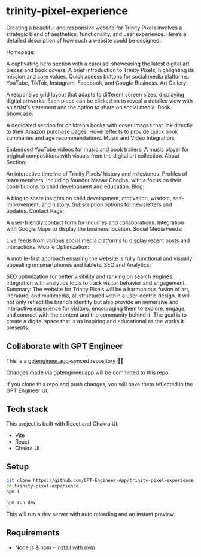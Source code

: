 # trinity-pixel-experience

Creating a beautiful and responsive website for Trinity Pixels involves a strategic blend of aesthetics, functionality, and user experience. Here’s a detailed description of how such a website could be designed:

Homepage:

A captivating hero section with a carousel showcasing the latest digital art pieces and book covers.
A brief introduction to Trinity Pixels, highlighting its mission and core values.
Quick access buttons for social media platforms: YouTube, TikTok, Instagram, Facebook, and Google Business.
Art Gallery:

A responsive grid layout that adapts to different screen sizes, displaying digital artworks.
Each piece can be clicked on to reveal a detailed view with an artist’s statement and the option to share on social media.
Book Showcase:

A dedicated section for children’s books with cover images that link directly to their Amazon purchase pages.
Hover effects to provide quick book summaries and age recommendations.
Music and Video Integration:

Embedded YouTube videos for music and book trailers.
A music player for original compositions with visuals from the digital art collection.
About Section:

An interactive timeline of Trinity Pixels’ history and milestones.
Profiles of team members, including founder Manav Chadha, with a focus on their contributions to child development and education.
Blog:

A blog to share insights on child development, motivation, wisdom, self-improvement, and history.
Subscription options for newsletters and updates.
Contact Page:

A user-friendly contact form for inquiries and collaborations.
Integration with Google Maps to display the business location.
Social Media Feeds:

Live feeds from various social media platforms to display recent posts and interactions.
Mobile Optimization:

A mobile-first approach ensuring the website is fully functional and visually appealing on smartphones and tablets.
SEO and Analytics:

SEO optimization for better visibility and ranking on search engines.
Integration with analytics tools to track visitor behavior and engagement.
Summary: The website for Trinity Pixels will be a harmonious fusion of art, literature, and multimedia, all structured within a user-centric design. It will not only reflect the brand’s identity but also provide an immersive and interactive experience for visitors, encouraging them to explore, engage, and connect with the content and the community behind it. The goal is to create a digital space that is as inspiring and educational as the works it presents.

## Collaborate with GPT Engineer

This is a [gptengineer.app](https://gptengineer.app)-synced repository 🌟🤖

Changes made via gptengineer.app will be committed to this repo.

If you clone this repo and push changes, you will have them reflected in the GPT Engineer UI.

## Tech stack

This project is built with React and Chakra UI.

- Vite
- React
- Chakra UI

## Setup

```sh
git clone https://github.com/GPT-Engineer-App/trinity-pixel-experience.git
cd trinity-pixel-experience
npm i
```

```sh
npm run dev
```

This will run a dev server with auto reloading and an instant preview.

## Requirements

- Node.js & npm - [install with nvm](https://github.com/nvm-sh/nvm#installing-and-updating)

